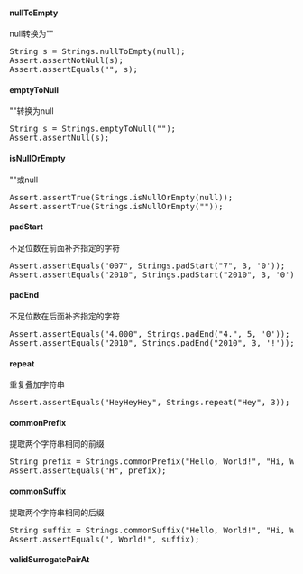 #### nullToEmpty
null转换为""

<pre>
String s = Strings.nullToEmpty(null);
Assert.assertNotNull(s);
Assert.assertEquals("", s);
</pre>

#### emptyToNull
""转换为null

<pre>
String s = Strings.emptyToNull("");
Assert.assertNull(s);
</pre>

#### isNullOrEmpty
""或null

<pre>
Assert.assertTrue(Strings.isNullOrEmpty(null));
Assert.assertTrue(Strings.isNullOrEmpty(""));
</pre>

#### padStart
不足位数在前面补齐指定的字符

<pre>
Assert.assertEquals("007", Strings.padStart("7", 3, '0'));
Assert.assertEquals("2010", Strings.padStart("2010", 3, '0'));
</pre>

#### padEnd
不足位数在后面补齐指定的字符

<pre>
Assert.assertEquals("4.000", Strings.padEnd("4.", 5, '0'));
Assert.assertEquals("2010", Strings.padEnd("2010", 3, '!'));
</pre>

#### repeat
重复叠加字符串

<pre>
Assert.assertEquals("HeyHeyHey", Strings.repeat("Hey", 3));
</pre>

#### commonPrefix
提取两个字符串相同的前缀

<pre>
String prefix = Strings.commonPrefix("Hello, World!", "Hi, World!");
Assert.assertEquals("H", prefix);
</pre>

#### commonSuffix
提取两个字符串相同的后缀

<pre>
String suffix = Strings.commonSuffix("Hello, World!", "Hi, World!");
Assert.assertEquals(", World!", suffix);
</pre>

#### validSurrogatePairAt